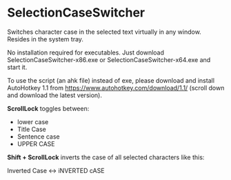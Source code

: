 # SelectionCaseSwitcher
Switches character case in the selected text virtually in any window. Resides in the system tray.

No installation required for executables. Just download SelectionCaseSwitcher-x86.exe or SelectionCaseSwitcher-x64.exe and start it.

To use the script (an ahk file) instead of exe, please download and install AutoHotkey 1.1 from https://www.autohotkey.com/download/1.1/ (scroll down and download the latest version).

**ScrollLock** toggles between:

* lower case
* Title Case
* Sentence case
* UPPER CASE

**Shift + ScrollLock** inverts the case of all selected characters like this:

Inverted Case <-> iNVERTED cASE
